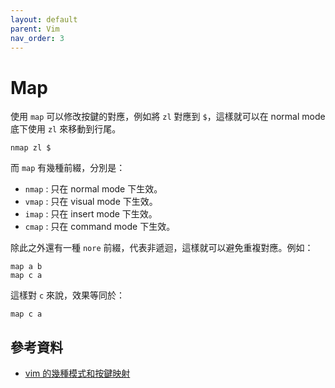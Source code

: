 ```yaml
---
layout: default
parent: Vim
nav_order: 3
---
```


# Map

使用 `map` 可以修改按鍵的對應，例如將 `zl` 對應到 `$`，這樣就可以在 normal mode 底下使用 `zl` 來移動到行尾。

```vim
nmap zl $
```

而 `map` 有幾種前綴，分別是：

- `nmap` : 只在 normal mode 下生效。
- `vmap` : 只在 visual mode 下生效。
- `imap` : 只在 insert mode 下生效。
- `cmap` : 只在 command mode 下生效。

除此之外還有一種 `nore` 前綴，代表非遞迴，這樣就可以避免重複對應。例如：

```vim
map a b
map c a
```

這樣對 `c` 來說，效果等同於：

```vim
map c a
```

## 參考資料

- [vim 的幾種模式和按鍵映射](http://haoxiang.org/2011/09/vim-modes-and-mappin/)
